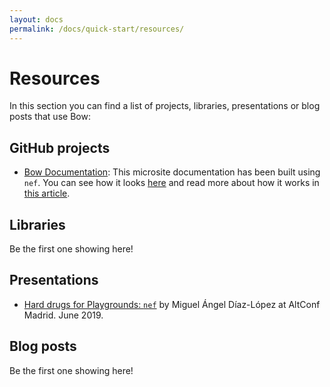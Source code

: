 ```yaml
---
layout: docs
permalink: /docs/quick-start/resources/
---
```


# Resources
 
 In this section you can find a list of projects, libraries, presentations or blog posts that use Bow:
 
## GitHub projects
 
 - [Bow Documentation](https://github.com/bow-swift/bow/tree/master/contents): This microsite documentation has been built using `nef`. You can see how it looks [here](https://bow-swift.io/docs) and read more about how it works in [this article](https://www.47deg.com/blog/nef-announcement/).
 
## Libraries
 
 Be the first one showing here!
 
## Presentations
 
 - [Hard drugs for Playgrounds: `nef`](https://altconf.miguelangel.me) by Miguel Ángel Díaz-López at AltConf Madrid. June 2019.
 
## Blog posts
 
 Be the first one showing here!
 
